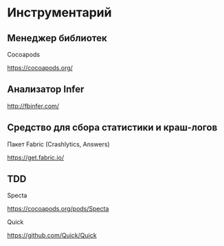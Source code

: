 # Инструментарий

## Менеджер библиотек

Cocoapods

https://cocoapods.org/

## Анализатор Infer

http://fbinfer.com/

## Средство для сбора статистики и краш-логов

Пакет Fabric (Crashlytics, Answers)

https://get.fabric.io/

## TDD

Specta

https://cocoapods.org/pods/Specta

Quick

https://github.com/Quick/Quick
